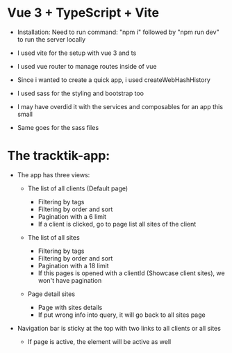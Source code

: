 # Vue 3 + TypeScript + Vite

- Installation:
  Need to run command: "npm i" followed by "npm run dev" to run the server locally

- I used vite for the setup with vue 3 and ts
- I used vue router to manage routes inside of vue
- Since i wanted to create a quick app, i used createWebHashHistory
- I used sass for the styling and bootstrap too
- I may have overdid it with the services and composables for an app this small
- Same goes for the sass files

# The tracktik-app:

- The app has three views:

  - The list of all clients (Default page)

    - Filtering by tags
    - Filtering by order and sort
    - Pagination with a 6 limit
    - If a client is clicked, go to page list all sites of the client

  - The list of all sites

    - Filtering by tags
    - Filtering by order and sort
    - Pagination with a 18 limit
    - If this pages is opened with a clientId (Showcase client sites), we won't have pagination

  - Page detail sites
    - Page with sites details
    - If put wrong info into query, it will go back to all sites page

- Navigation bar is sticky at the top with two links to all clients or all sites
  - If page is active, the element will be active as well
